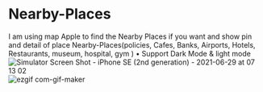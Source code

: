 # Nearby-Places
I am using map Apple to find the Nearby Places if you want and show pin and detail of place
Nearby-Places(policies, Cafes, Banks, Airports, Hotels, Restaurants, museum, hospital, gym )
    •	 Support Dark Mode & light mode 
![Simulator Screen Shot - iPhone SE (2nd generation) - 2021-06-29 at 07 13 02](https://user-images.githubusercontent.com/41602889/123740896-75a8c700-d8a9-11eb-8606-82417e8ccf19.png)
![ezgif com-gif-maker](https://user-images.githubusercontent.com/41602889/123740941-85c0a680-d8a9-11eb-92ad-01ef70bd8bee.gif)

